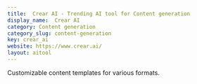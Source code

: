 ```yaml
---
title:  Crear AI - Trending AI tool for Content generation
display_name:  Crear AI
category: Content generation
category_slug: content-generation
key: crear_ai
website: https://www.crear.ai/
layout: aitool
---
```


Customizable content templates for various formats.
